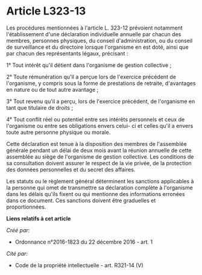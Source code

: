 # Article L323-13

Les procédures mentionnées à l'article L. 323-12 prévoient notamment l'établissement d'une déclaration individuelle annuelle
par chacun des membres, personnes physiques, du conseil d'administration, ou du conseil de surveillance et du directoire
lorsque l'organisme en est doté, ainsi que par chacun des représentants légaux, précisant : 

1° Tout intérêt qu'il détient dans l'organisme de gestion collective ; 

2° Toute rémunération qu'il a perçue lors de l'exercice précédent de l'organisme, y compris sous la forme de prestations de
retraite, d'avantages en nature ou de tout autre avantage ; 

3° Tout revenu qu'il a perçu, lors de l'exercice précédent, de l'organisme en tant que titulaire de droits ; 

4° Tout conflit réel ou potentiel entre ses intérêts personnels et ceux de l'organisme ou entre ses obligations envers celui-
ci et celles qu'il a envers toute autre personne physique ou morale. 

Cette déclaration est tenue à la disposition des membres de l'assemblée générale pendant un délai de deux mois avant la
réunion annuelle de cette assemblée au siège de l'organisme de gestion collective. Les conditions de sa consultation doivent
assurer le respect de la vie privée, de la protection des données personnelles et du secret des affaires. 

Les statuts ou le règlement général déterminent les sanctions applicables à la personne qui omet de transmettre sa
déclaration complète à l'organisme dans les délais qu'ils fixent ou qui mentionne des informations erronées dans ce document.
Ces sanctions doivent être graduelles et proportionnées.

**Liens relatifs à cet article**

_Créé par_:

  - Ordonnance n°2016-1823 du 22 décembre 2016 - art. 1

_Cité par_:

  - Code de la propriété intellectuelle - art. R321-14 (V)
